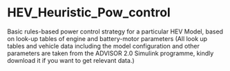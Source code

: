# HEV_Heuristic_Pow_control
Basic rules-based power control strategy for a particular HEV Model, based on look-up tables of engine and battery-motor parameters
(All look up tables and vehicle data including the model configuration and other parameters are taken from the ADVISOR 2.0 Simulink programme, kindly download it if you want to get relevant data.)
